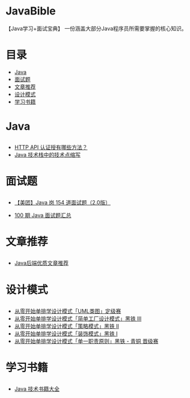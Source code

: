 # JavaBible

【Java学习+面试宝典】 一份涵盖大部分Java程序员所需要掌握的核心知识。

# 目录

+ <a href="#java">Java</a>
+ <a href="#面试题">面试题</a>
+ <a href="#文章推荐">文章推荐</a>
+ <a href="#设计模式">设计模式</a>
+ <a href="#学习数据">学习书籍</a>

# Java<p id="java"></p>

+ <a href="https://github.com/gdjkmax/JavaBible/blob/master/Java/HTTP%20API%20%E8%AE%A4%E8%AF%81%E6%8E%88%E6%9C%89%E5%93%AA%E4%BA%9B%E6%96%B9%E6%B3%95%EF%BC%9F.md">HTTP API 认证授有哪些方法？</a>
+ <a href="https://github.com/gdjkmax/JavaBible/blob/master/Java/Java%20%E6%8A%80%E6%9C%AF%E6%A0%88%E4%B8%AD%E7%9A%84%E6%8A%80%E6%9C%AF%E7%82%B9%E7%BC%A9%E5%86%99.md">Java 技术栈中的技术点缩写</a>

# 面试题<p id="面试题"></p>

+ <a href="https://github.com/gdjkmax/JavaBible/blob/master/%E9%9D%A2%E8%AF%95%E9%A2%98/%E3%80%90%E7%BE%8E%E5%9B%A2%E3%80%91Java%20%E5%B2%97%20154%20%E9%81%93%E9%9D%A2%E8%AF%95%E9%A2%98%EF%BC%882.0%E7%89%88%EF%BC%89.md">【美团】Java 岗 154 道面试题（2.0版）</a>

+ <a href="https://github.com/gdjkmax/JavaBible/blob/master/%E9%9D%A2%E8%AF%95%E9%A2%98/100%20%E6%9C%9F%20Java%20%E9%9D%A2%E8%AF%95%E9%A2%98%E6%B1%87%E6%80%BB.md">100 期 Java 面试题汇总</a>

# 文章推荐<p id="文章推荐"></p>

+ <a href="https://github.com/gdjkmax/JavaBible/blob/master/%E6%96%87%E7%AB%A0%E6%8E%A8%E8%8D%90/Java%E5%90%8E%E7%AB%AF%E4%BC%98%E8%B4%A8%E6%96%87%E7%AB%A0%E6%8E%A8%E8%8D%90.md">Java后端优质文章推荐</a>

# 设计模式<p id="设计模式"></p>

+ <a href="https://github.com/gdjkmax/JavaBible/blob/master/DesignPattern/%E4%BB%8E%E9%9B%B6%E5%BC%80%E5%A7%8B%E5%8D%95%E6%8E%92%E5%AD%A6%E8%AE%BE%E8%AE%A1%E6%A8%A1%E5%BC%8F%E3%80%8CUML%E7%B1%BB%E5%9B%BE%E3%80%8D%E5%AE%9A%E7%BA%A7%E8%B5%9B.md">从零开始单排学设计模式「UML类图」定级赛</a>
+ <a href="https://github.com/gdjkmax/JavaBible/blob/master/DesignPattern/%E4%BB%8E%E9%9B%B6%E5%BC%80%E5%A7%8B%E5%8D%95%E6%8E%92%E5%AD%A6%E8%AE%BE%E8%AE%A1%E6%A8%A1%E5%BC%8F%E3%80%8C%E7%AE%80%E5%8D%95%E5%B7%A5%E5%8E%82%E8%AE%BE%E8%AE%A1%E6%A8%A1%E5%BC%8F%E3%80%8D%E9%BB%91%E9%93%81%20III.md">从零开始单排学设计模式「简单工厂设计模式」黑铁 III</a>
+ <a href="https://github.com/gdjkmax/JavaBible/blob/master/DesignPattern/%E4%BB%8E%E9%9B%B6%E5%BC%80%E5%A7%8B%E5%8D%95%E6%8E%92%E5%AD%A6%E8%AE%BE%E8%AE%A1%E6%A8%A1%E5%BC%8F%E3%80%8C%E7%AD%96%E7%95%A5%E6%A8%A1%E5%BC%8F%E3%80%8D%E9%BB%91%E9%93%81%20II.md">从零开始单排学设计模式「策略模式」黑铁 II</a>
+ <a href="https://github.com/gdjkmax/JavaBible/blob/master/DesignPattern/%E4%BB%8E%E9%9B%B6%E5%BC%80%E5%A7%8B%E5%8D%95%E6%8E%92%E5%AD%A6%E8%AE%BE%E8%AE%A1%E6%A8%A1%E5%BC%8F%E3%80%8C%E8%A3%85%E9%A5%B0%E6%A8%A1%E5%BC%8F%E3%80%8D%E9%BB%91%E9%93%81%20I.md">从零开始单排学设计模式「装饰模式」黑铁 I</a>
+ <a href="https://github.com/gdjkmax/JavaBible/blob/master/DesignPattern/%E4%BB%8E%E9%9B%B6%E5%BC%80%E5%A7%8B%E5%8D%95%E6%8E%92%E5%AD%A6%E8%AE%BE%E8%AE%A1%E6%A8%A1%E5%BC%8F%E3%80%8C%E5%8D%95%E4%B8%80%E8%81%8C%E8%B4%A3%E5%8E%9F%E5%88%99%E3%80%8D%E9%BB%91%E9%93%81%20-%20%E9%9D%92%E9%93%9C%20%E6%99%8B%E7%BA%A7%E8%B5%9B.md">从零开始单排学设计模式「单一职责原则」黑铁 - 青铜 晋级赛</a>

# 学习书籍<p id="学习书籍"></p>

+ <a href="https://github.com/gdjkmax/JavaBible/blob/master/%E5%AD%A6%E4%B9%A0%E4%B9%A6%E7%B1%8D/Java%20%E6%8A%80%E6%9C%AF%E4%B9%A6%E7%B1%8D%E5%A4%A7%E5%85%A8.md">Java 技术书籍大全</a>


